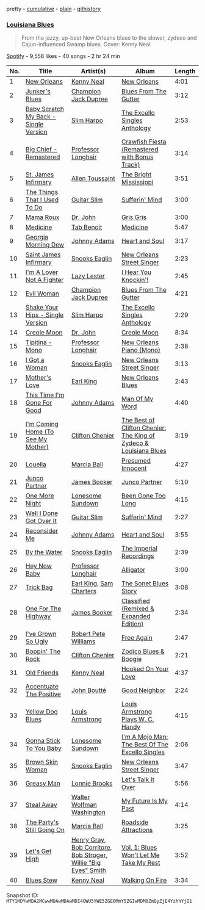 pretty - [cumulative](/playlists/cumulative/37i9dQZF1DWWlFuMqPR3VO.md) - [plain](/playlists/plain/37i9dQZF1DWWlFuMqPR3VO) - [githistory](https://github.githistory.xyz/mackorone/spotify-playlist-archive/blob/main/playlists/plain/37i9dQZF1DWWlFuMqPR3VO)

### [Louisiana Blues](https://open.spotify.com/playlist/37i9dQZF1DWWlFuMqPR3VO)

> From the jazzy, up\-beat New Orleans blues to the slower, zydeco and Cajun\-influenced Swamp blues\. Cover: Kenny Neal

[Spotify](https://open.spotify.com/user/spotify) - 9,558 likes - 40 songs - 2 hr 24 min

| No. | Title | Artist(s) | Album | Length |
|---|---|---|---|---|
| 1 | [New Orleans](https://open.spotify.com/track/0wyqkOP61KLRso4a8mABBF) | [Kenny Neal](https://open.spotify.com/artist/2YNoaobWamjDPop3nk9xMQ) | [New Orleans](https://open.spotify.com/album/5Sb3w0vcE90p8YKVIdqViq) | 4:01 |
| 2 | [Junker's Blues](https://open.spotify.com/track/31GIhpOQpKCzlnuPn03pBQ) | [Champion Jack Dupree](https://open.spotify.com/artist/1NnRjWELSLqFONDhwc8VU7) | [Blues From The Gutter](https://open.spotify.com/album/6tBbwtL1simKd3VF6jE5dL) | 3:12 |
| 3 | [Baby Scratch My Back \- Single Version](https://open.spotify.com/track/4BbLz6pVP5oXl2plR7HLMZ) | [Slim Harpo](https://open.spotify.com/artist/36hwOoNPgnsKnhoMBYpJrJ) | [The Excello Singles Anthology](https://open.spotify.com/album/38mE82CkxuGVkZ2yN1sGGi) | 2:53 |
| 4 | [Big Chief \- Remastered](https://open.spotify.com/track/2r6Ve8kNEzqg3u45UL0muX) | [Professor Longhair](https://open.spotify.com/artist/2RyY5yFlJh6jIPfMDhHgyD) | [Crawfish Fiesta \(Remastered with Bonus Track\)](https://open.spotify.com/album/06pOxWHDhPhmyVGkWRqw4T) | 3:14 |
| 5 | [St\. James Infirmary](https://open.spotify.com/track/6FKasUNG1KT4r9TR9rKdll) | [Allen Toussaint](https://open.spotify.com/artist/63aP18bg2ABSOqSNQcAMNy) | [The Bright Mississippi](https://open.spotify.com/album/3zcTpC2o6RtnpfYTjN4Jzy) | 3:51 |
| 6 | [The Things That I Used To Do](https://open.spotify.com/track/3NWDb3bbMBTArBblzG4jMX) | [Guitar Slim](https://open.spotify.com/artist/6fxCRWTrlk6wDMM4Gn421s) | [Sufferin' Mind](https://open.spotify.com/album/5aM0AHheJ65Pdl6p0H6QD5) | 3:00 |
| 7 | [Mama Roux](https://open.spotify.com/track/1RMa7sVQua8dMiqixX2bYM) | [Dr\. John](https://open.spotify.com/artist/320TrJub4arztwXRm7kqVO) | [Gris Gris](https://open.spotify.com/album/1yBoaVrgcup2hX2DCYUajs) | 3:00 |
| 8 | [Medicine](https://open.spotify.com/track/3OvV9R4RIoXwUi7UcuXwkU) | [Tab Benoit](https://open.spotify.com/artist/3ODYbknLzVe3cWQzVfbzGB) | [Medicine](https://open.spotify.com/album/1heK7tmUTRLA2jwrRG4LiB) | 5:47 |
| 9 | [Georgia Morning Dew](https://open.spotify.com/track/7njTQhjl2SIBLutKCw4r1l) | [Johnny Adams](https://open.spotify.com/artist/24qtJegdRiX2TPRvPN6rzk) | [Heart and Soul](https://open.spotify.com/album/3zmz4edYCiggKrx4bMRTxb) | 3:17 |
| 10 | [Saint James Infirmary](https://open.spotify.com/track/4ccdgqrPG8n28V0FWnWWL9) | [Snooks Eaglin](https://open.spotify.com/artist/4ReGayOtLkcAsNi6d2n7LS) | [New Orleans Street Singer](https://open.spotify.com/album/3QYOWNnvJBThutwlzjBhry) | 2:23 |
| 11 | [I'm A Lover Not A Fighter](https://open.spotify.com/track/1vSRhDHRI1jVa6BQURJtRO) | [Lazy Lester](https://open.spotify.com/artist/72D581Szg2z107f9qlLvjV) | [I Hear You Knockin'!](https://open.spotify.com/album/5Ch6Uc0OTpBUI9LvPrQDsk) | 2:45 |
| 12 | [Evil Woman](https://open.spotify.com/track/7lpsRa4kcNoxSHUDNDXpnn) | [Champion Jack Dupree](https://open.spotify.com/artist/1NnRjWELSLqFONDhwc8VU7) | [Blues From The Gutter](https://open.spotify.com/album/6tBbwtL1simKd3VF6jE5dL) | 4:21 |
| 13 | [Shake Your Hips \- Single Version](https://open.spotify.com/track/5H28g1Be16hLJaz3RrWCpQ) | [Slim Harpo](https://open.spotify.com/artist/36hwOoNPgnsKnhoMBYpJrJ) | [The Excello Singles Anthology](https://open.spotify.com/album/38mE82CkxuGVkZ2yN1sGGi) | 2:29 |
| 14 | [Creole Moon](https://open.spotify.com/track/7uf7sRGi0DkGgTOTSjrBUG) | [Dr\. John](https://open.spotify.com/artist/320TrJub4arztwXRm7kqVO) | [Creole Moon](https://open.spotify.com/album/0Jzf95x1LjqhTda3HMH5ZU) | 8:34 |
| 15 | [Tipitina \- Mono](https://open.spotify.com/track/0Jz7pqRw3fumuTvQgAobH4) | [Professor Longhair](https://open.spotify.com/artist/2RyY5yFlJh6jIPfMDhHgyD) | [New Orleans Piano \(Mono\)](https://open.spotify.com/album/4vQc378UGRZAaJemArhMpv) | 2:38 |
| 16 | [I Got a Woman](https://open.spotify.com/track/1MJjFZfKgJ3DTyXUDZd403) | [Snooks Eaglin](https://open.spotify.com/artist/4ReGayOtLkcAsNi6d2n7LS) | [New Orleans Street Singer](https://open.spotify.com/album/0swNksscllX2uKAYfFoLuu) | 3:13 |
| 17 | [Mother's Love](https://open.spotify.com/track/5rUM5gwYkbmSERNgvJ6rQA) | [Earl King](https://open.spotify.com/artist/76ox7koAGPytUmTZGU6zWn) | [New Orleans Blues](https://open.spotify.com/album/1lv103HKWAdbOeSGQ69eli) | 2:43 |
| 18 | [This Time I'm Gone For Good](https://open.spotify.com/track/2K0M6aAOj5dAMDnDu5VW18) | [Johnny Adams](https://open.spotify.com/artist/24qtJegdRiX2TPRvPN6rzk) | [Man Of My Word](https://open.spotify.com/album/4fVYzIe9KW1V53DdnYThd5) | 4:40 |
| 19 | [I'm Coming Home \(To See My Mother\)](https://open.spotify.com/track/75E2RVwx6dncaH51QTFAeU) | [Clifton Chenier](https://open.spotify.com/artist/3LzQVHowQWbzJBwBBNRPfY) | [The Best of Clifton Chenier: The King of Zydeco & Louisiana Blues](https://open.spotify.com/album/2hwL2KfeYCpeMHeve8Y3QF) | 3:19 |
| 20 | [Louella](https://open.spotify.com/track/6KM7FlnvLrETbLpoNCjxYE) | [Marcia Ball](https://open.spotify.com/artist/0kK3ZgTw6mvlYgekz4xf18) | [Presumed Innocent](https://open.spotify.com/album/6W1dqxSFVwT5eL7WlUQUtn) | 4:27 |
| 21 | [Junco Partner](https://open.spotify.com/track/6h42FqekL3vp5Hm3zbuSVK) | [James Booker](https://open.spotify.com/artist/0gxNgUdRvhVgeq4L3gFamF) | [Junco Partner](https://open.spotify.com/album/4vrbtFQktShLb9fqcfWxYV) | 5:10 |
| 22 | [One More Night](https://open.spotify.com/track/7GB39p4IhgmHf8z0GZtACB) | [Lonesome Sundown](https://open.spotify.com/artist/6AT5owmIbmW2Ktd9vI73ZJ) | [Been Gone Too Long](https://open.spotify.com/album/57lHz8bXu1A72WHOLbl4DO) | 4:15 |
| 23 | [Well I Done Got Over It](https://open.spotify.com/track/1ADc4I9nlzy4rJOrLxzTzl) | [Guitar Slim](https://open.spotify.com/artist/6fxCRWTrlk6wDMM4Gn421s) | [Sufferin' Mind](https://open.spotify.com/album/5aM0AHheJ65Pdl6p0H6QD5) | 2:27 |
| 24 | [Reconsider Me](https://open.spotify.com/track/6VB5qvDSykpoc8vON065d8) | [Johnny Adams](https://open.spotify.com/artist/24qtJegdRiX2TPRvPN6rzk) | [Heart and Soul](https://open.spotify.com/album/3zmz4edYCiggKrx4bMRTxb) | 3:55 |
| 25 | [By the Water](https://open.spotify.com/track/51fWp2sgOhaWmnBGcaTKXk) | [Snooks Eaglin](https://open.spotify.com/artist/4ReGayOtLkcAsNi6d2n7LS) | [The Imperial Recordings](https://open.spotify.com/album/3KUmrsZw8O08srFBL49qA3) | 2:39 |
| 26 | [Hey Now Baby](https://open.spotify.com/track/66fgQCgrVrzuGwgOygTh5w) | [Professor Longhair](https://open.spotify.com/artist/2RyY5yFlJh6jIPfMDhHgyD) | [Alligator](https://open.spotify.com/album/7bWzWGdmK5QepRg00IoKDV) | 3:00 |
| 27 | [Trick Bag](https://open.spotify.com/track/2rofi4Z4X7UdaMjKdraagu) | [Earl King](https://open.spotify.com/artist/76ox7koAGPytUmTZGU6zWn), [Sam Charters](https://open.spotify.com/artist/4P62HkfjQe9Ojf6YkILrbP) | [The Sonet Blues Story](https://open.spotify.com/album/4vANqROsyz5dkzlwnO6zwx) | 3:08 |
| 28 | [One For The Highway](https://open.spotify.com/track/02wzvJWTzNPLrqqIamRkgb) | [James Booker](https://open.spotify.com/artist/0gxNgUdRvhVgeq4L3gFamF) | [Classified \(Remixed & Expanded Edition\)](https://open.spotify.com/album/6VgQnvMaa5x8GEWaqUXSvo) | 2:34 |
| 29 | [I've Grown So Ugly](https://open.spotify.com/track/0PvKsGeztxZYy4bpeAASHM) | [Robert Pete Williams](https://open.spotify.com/artist/2FUdiUbyZmIznvKtZcecib) | [Free Again](https://open.spotify.com/album/0dKhAtXVPeUZZxebx81HMD) | 2:47 |
| 30 | [Boppin' The Rock](https://open.spotify.com/track/0pgep2XqOw4cR9IWtUs51R) | [Clifton Chenier](https://open.spotify.com/artist/3LzQVHowQWbzJBwBBNRPfY) | [Zodico Blues & Boogie](https://open.spotify.com/album/7FEkXD5ytxX2VSVES51rGC) | 2:21 |
| 31 | [Old Friends](https://open.spotify.com/track/7vzerXDJCquhoncLgnJtHJ) | [Kenny Neal](https://open.spotify.com/artist/2YNoaobWamjDPop3nk9xMQ) | [Hooked On Your Love](https://open.spotify.com/album/53zsMq7ZaqjdF46y42ctJ1) | 4:37 |
| 32 | [Accentuate The Positive](https://open.spotify.com/track/0ObsP7kGu8zGZHKbQh6xal) | [John Boutté](https://open.spotify.com/artist/1lGFrlrax8KaaYwF2WJnDo) | [Good Neighbor](https://open.spotify.com/album/0angfX8UOIjXxBKymsboIU) | 2:24 |
| 33 | [Yellow Dog Blues](https://open.spotify.com/track/2kqpPGtxRatQsFrQWM4gLb) | [Louis Armstrong](https://open.spotify.com/artist/19eLuQmk9aCobbVDHc6eek) | [Louis Armstrong Plays W\. C\. Handy](https://open.spotify.com/album/6yvbyi8LOzXI59WkW6QzG2) | 4:15 |
| 34 | [Gonna Stick To You Baby](https://open.spotify.com/track/5rTs9t774oyGMOlEgAOgz6) | [Lonesome Sundown](https://open.spotify.com/artist/6AT5owmIbmW2Ktd9vI73ZJ) | [I'm A Mojo Man: The Best Of The Excello Singles](https://open.spotify.com/album/6ubAM1dJPDqNTDjgIssTha) | 2:06 |
| 35 | [Brown Skin Woman](https://open.spotify.com/track/4t348UYDuSGPqVkmU1Dt9P) | [Snooks Eaglin](https://open.spotify.com/artist/4ReGayOtLkcAsNi6d2n7LS) | [New Orleans Street Singer](https://open.spotify.com/album/0swNksscllX2uKAYfFoLuu) | 3:47 |
| 36 | [Greasy Man](https://open.spotify.com/track/2Izextri7Ho1xu0mvVZcpI) | [Lonnie Brooks](https://open.spotify.com/artist/56tyBq8Ta1BdSTBs0gGhog) | [Let's Talk It Over](https://open.spotify.com/album/2rwVXn5G7TueG7w3wyQXZ8) | 5:56 |
| 37 | [Steal Away](https://open.spotify.com/track/2bEuccJk2nIN7Ltlk2Ao5r) | [Walter Wolfman Washington](https://open.spotify.com/artist/60TxtNQBbDL8HKL0b6Gm3T) | [My Future Is My Past](https://open.spotify.com/album/5KvFzpKxckyhy7QkuebuY0) | 4:14 |
| 38 | [The Party's Still Going On](https://open.spotify.com/track/69vUnyBpWRNHf0MrlgqsQL) | [Marcia Ball](https://open.spotify.com/artist/0kK3ZgTw6mvlYgekz4xf18) | [Roadside Attractions](https://open.spotify.com/album/6FfHCnE5eMvEa3e1TnHnTj) | 3:25 |
| 39 | [Let's Get High](https://open.spotify.com/track/2uYbT9w61amgpdsxN9Ozx3) | [Henry Gray](https://open.spotify.com/artist/08zDtD8xQDP3tDApCnxrvY), [Bob Corritore](https://open.spotify.com/artist/0I1ooxdREQHLoUphm6uihH), [Bob Stroger](https://open.spotify.com/artist/1JjFeW5yiXLb18bozbG1pe), [Willie "Big Eyes" Smith](https://open.spotify.com/artist/17YszgQumE14Qyj0t2IGng) | [Vol\. 1: Blues Won't Let Me Take My Rest](https://open.spotify.com/album/6G2BuAE28vxLRAGJPgPBOb) | 3:52 |
| 40 | [Blues Stew](https://open.spotify.com/track/0M2HxpH3HARjQbpt1pH6K6) | [Kenny Neal](https://open.spotify.com/artist/2YNoaobWamjDPop3nk9xMQ) | [Walking On Fire](https://open.spotify.com/album/3YsGA6EPreplix3nyYEWCI) | 3:34 |

Snapshot ID: `MTY1MDYwMDA2MCwwMDAwMDAwMDI4OWU5YWE5ZGE0MmY5ZGIwMDM0ZmQyZjE4YzhhYjI1`
